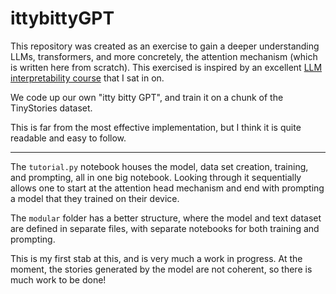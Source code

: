 # ittybittyGPT

This repository was created as an exercise to gain a deeper understanding LLMs, transformers, and more concretely, the attention mechanism (which is written here from scratch). This exercised is inspired by an excellent [LLM interpretability course](https://github.com/mines-opt-ml/decoding-gpt) that I sat in on. 

We code up our own "itty bitty GPT", and train it on a chunk of the TinyStories dataset. 

This is far from the most effective implementation, but I think it is quite readable and easy to follow. 

------

The `tutorial.py` notebook houses the model, data set creation, training, and prompting, all in one big notebook. Looking through it sequentially allows one to start at the attention head mechanism and end with prompting a model that they trained on their device. 

The `modular` folder has a better structure, where the model and text dataset are defined in separate files, with separate notebooks for both training and prompting. 

This is my first stab at this, and is very much a work in progress. At the moment, the stories generated by the model are not coherent, so there is much work to be done! 

